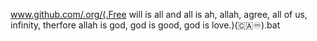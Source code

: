 www.github.com/.org/(.Free will is all and all is ah, allah, agree, all of us, infinity, therfore allah is god, god is good, god is love.)(🇨🇦♾️).bat

<!---
LaZ7770000/LaZ7770000 is a ✨ special ✨ repository because its `README.md` (this file) appears on your GitHub profile.
You can click the Preview link to take a look at your changes.
--->
